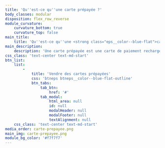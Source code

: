 ```yaml
---
title: 'Qu''est-ce qu''une carte prépayée ?'
body_classes: modular
disposition: flex_row_reverse
module_curvature:
    curvature_bottom: true
    curvature_top: false
main_title:
    title: 'Qu''est-ce qu''une <strong class="eps__color--blue-flat">carte prépayée ?</strong> pour les TPE, PME et grands groupes'
main_description:
    description: 'Une carte prépayée est une carte de paiement rechargeable. C''est une carte bancaire de débit dite "à autorisation systématique". A chaque paiement, son solde est interrogé afin de vérifier si la carte dispose des fonds suffisants pour effectuer la transaction. Une carte prépayée ne peut donc pas être à découvert. Cela présente de nombreux avantages aussi bien pour les utilisateurs de la carte que pour les fournisseurs de la carte.'
css_class: 'text-center text-md-start'
btn_list:
    list:
        -
            title: 'Vendre des cartes prépayées'
            css: 'btneps btneps__color--blue-flat-outline'
            btn_tabs:
                tab_btn:
                    href: '#'
                tab_modal:
                    html_area: null
                    id: null
                    modalHeader: null
                    modalFooter: null
                    textAlignment: null
    css_class: 'text-center text-md-start'
media_order: carte-prepayee.png
main_img: carte-prepayee.png
module_bg_color: '#f7f7f7'
---
```


